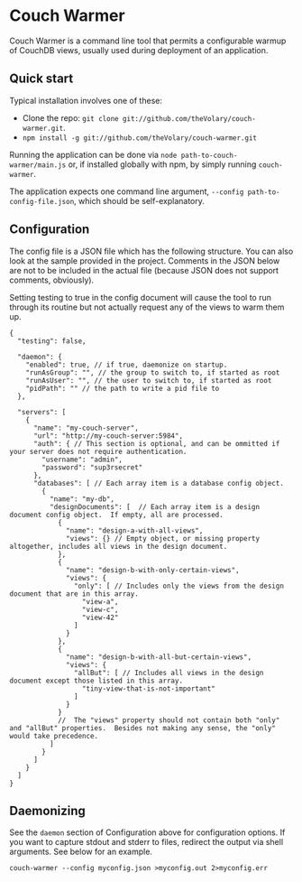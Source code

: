 # Couch Warmer

Couch Warmer is a command line tool that permits a configurable warmup of CouchDB views, usually used during deployment of an application.

## Quick start

Typical installation involves one of these:

* Clone the repo: `git clone git://github.com/theVolary/couch-warmer.git`.
* `npm install -g git://github.com/theVolary/couch-warmer.git`

Running the application can be done via `node path-to-couch-warmer/main.js` or, if installed globally with npm, by simply running `couch-warmer`.  
  
The application expects one command line argument, `--config path-to-config-file.json`, which should be self-explanatory.

## Configuration
The config file is a JSON file which has the following structure.  You can also look at the sample provided in the project.  Comments in the JSON below are not to be included in the actual file (because JSON does not support comments, obviously).

Setting testing to true in the config document will cause the tool to run through its routine but not actually request any of the views to warm them up.

    {
      "testing": false,

      "daemon": {
        "enabled": true, // if true, daemonize on startup.
        "runAsGroup": "", // the group to switch to, if started as root
        "runAsUser": "", // the user to switch to, if started as root
        "pidPath": "" // the path to write a pid file to
      },
      
      "servers": [
        {
          "name": "my-couch-server",
          "url": "http://my-couch-server:5984",
          "auth": { // This section is optional, and can be ommitted if your server does not require authentication.
            "username": "admin",
            "password": "sup3rsecret"
          },
          "databases": [ // Each array item is a database config object.
            {
              "name": "my-db",
              "designDocuments": [  // Each array item is a design document config object.  If empty, all are processed.
                {
                  "name": "design-a-with-all-views",
                  "views": {} // Empty object, or missing property altogether, includes all views in the design document.
                },
                {
                  "name": "design-b-with-only-certain-views",
                  "views": {
                    "only": [ // Includes only the views from the design document that are in this array.
                      "view-a",
                      "view-c",
                      "view-42"
                    ]
                  }
                },
                {
                  "name": "design-b-with-all-but-certain-views",
                  "views": {
                    "allBut": [ // Includes all views in the design document except those listed in this array.
                      "tiny-view-that-is-not-important" 
                    ]
                  }
                }
                //  The "views" property should not contain both "only" and "allBut" properties.  Besides not making any sense, the "only" would take precedence.
              ]
            }
          ]        
        }
      ]
    }

## Daemonizing
See the `daemon` section of Configuration above for configuration options.  If you want to capture stdout and stderr to files, redirect the output via shell arguments.  See below for an example.

`couch-warmer --config myconfig.json >myconfig.out 2>myconfig.err`